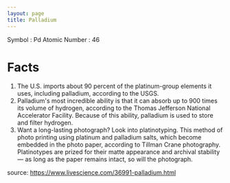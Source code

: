 ```yaml
---
layout: page
title: Palladium
---
```


Symbol : Pd
Atomic Number : 46

# Facts

1. The U.S. imports about 90 percent of the platinum-group elements it uses, including palladium, according to the USGS.
2. Palladium's most incredible ability is that it can absorb up to 900 times its volume of hydrogen, according to the Thomas Jefferson National Accelerator Facility. Because of this ability, palladium is used to store and filter hydrogen.
3. Want a long-lasting photograph? Look into platinotyping. This method of photo printing using platinum and palladium salts, which become embedded in the photo paper, according to Tillman Crane photography. Platinotypes are prized for their matte appearance and archival stability — as long as the paper remains intact, so will the photograph.

source: https://www.livescience.com/36991-palladium.html


